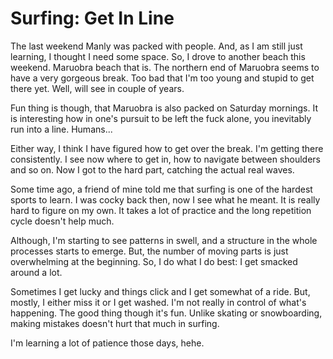 # Surfing: Get In Line

The last weekend Manly was packed with people. And, as I am still just learning,
I thought I need some space. So, I drove to another beach this weekend. Maruobra
beach that is. The northern end of Maruobra seems to have a very gorgeous break.
Too bad that I'm too young and stupid to get there yet. Well, will see in couple
of years.

Fun thing is though, that Maruobra is also packed on Saturday mornings. It is
interesting how in one's pursuit to be left the fuck alone, you inevitably run
into a line. Humans...

Either way, I think I have figured how to get over the break. I'm getting there
consistently. I see now where to get in, how to navigate between shoulders and
so on. Now I got to the hard part, catching the actual real waves.

Some time ago, a friend of mine told me that surfing is one of the hardest
sports to learn. I was cocky back then, now I see what he meant. It is really
hard to figure on my own. It takes a lot of practice and the long repetition
cycle doesn't help much.

Although, I'm starting to see patterns in swell, and a structure in the whole
processes starts to emerge. But, the number of moving parts is just overwhelming
at the beginning. So, I do what I do best: I get smacked around a lot.

Sometimes I get lucky and things click and I get somewhat of a ride. But, mostly,
I either miss it or I get washed. I'm not really in control of what's happening.
The good thing though it's fun. Unlike skating or snowboarding, making mistakes
doesn't hurt that much in surfing.

I'm learning a lot of patience those days, hehe.
